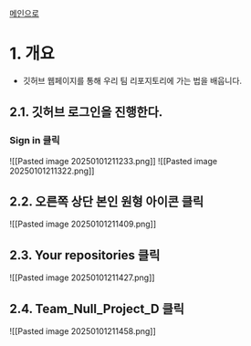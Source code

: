 [메인으로
](https://github.com/chocokart2/PublicObsidian/blob/main/FreeLecture/T%ED%8C%80%EC%9A%A9%20%EA%B3%B5%EA%B0%9C%20%EB%AC%B8%EC%84%9C/2024/Team%20Null/Team%20Null%20-%20%EA%B9%83%ED%97%88%EB%B8%8C101%20-%2000%20%EB%A9%94%EC%9D%B8.md)

# 1. 개요
- 깃허브 웹페이지를 통해 우리 팀 리포지토리에 가는 법을 배웁니다.
## 2.1. 깃허브 로그인을 진행한다.
### Sign in 클릭
![[Pasted image 20250101211233.png]]
![[Pasted image 20250101211322.png]]
## 2.2. 오른쪽 상단 본인 원형 아이콘 클릭
![[Pasted image 20250101211409.png]]
## 2.3. Your repositories 클릭
![[Pasted image 20250101211427.png]]
## 2.4. Team_Null_Project_D 클릭
![[Pasted image 20250101211458.png]]


